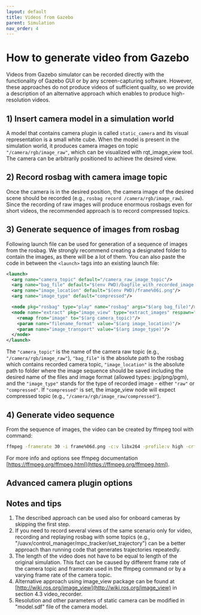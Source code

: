 ```yaml
---
layout: default
title: Videos from Gazebo
parent: Simulation
nav_order: 4
---
```


# How to generate video from Gazebo

Videos from Gazebo simulator can be recorded directly with the functionality of Gazebo GUI or by any screen-capturing software.
However, these approaches do not produce videos of sufficient quality, so we provide a description of an alternative approach which enables to produce high-resolution videos.

## 1) Insert camera model in a simulation world

A model that contains camera plugin is called `static_camera` and its visual representation is a small white cube.
When the model is present in the simulation world, it produces camera images on topic `"/camera/rgb/image_raw"`, which can be visualized with rqt_image_view tool.
The camera can be arbitrarily positioned to achieve the desired view.

## 2) Record rosbag with camera image topic

Once the camera is in the desired position, the camera image of the desired scene should be recorded (e.g., `rosbag record /camera/rgb/image_raw`).
Since the recording of raw images will produce enormous rosbags even for short videos, the recommended approach is to record compressed topics.

## 3) Generate sequence of images from rosbag

Following launch file can be used for generation of a sequence of images from the rosbag.
We strongly recommend creating a designated folder to contain the images, as there will be a lot of them.
You can also paste the code in between the `<launch>` tags into an existing launch file:
```xml
<launch>
  <arg name="camera_topic" default="/camera_raw_image_topic"/>
  <arg name="bag_file" default="$(env PWD)/bagfile_with_recorded_image.bag"/>
  <arg name="image_location" default="$(env PWD)/frame%06i.png"/>
  <arg name="image_type" default="compressed"/>

  <node pkg="rosbag" type="play" name="rosbag" args="$(arg bag_file)"/>
  <node name="extract" pkg="image_view" type="extract_images" respawn="false" output="screen">
    <remap from="image" to="$(arg camera_topic)"/>
    <param name="filename_format" value="$(arg image_location)"/>
    <param name="image_transport" value="$(arg image_type)"/>
  </node>
</launch>
```

The `"camera_topic"` is the name of the camera raw topic (e.g., `"/camera/rgb/image_raw"`), `"bag_file"` is the absolute path to the rosbag which contains recorded camera topic, `"image_location"` is the absolute path to folder where the image sequence should be saved including the desired name of the files and image format (allowed types: jpg/png/pgm), and the `"image_type"` stands for the type of recorded image - either `"raw"` or `"compressed"`.
If `"compressed"` is set, the image_view node will expect compressed topic (e.g., `"/camera/rgb/image_raw/compressed"`).

## 4) Generate video sequence

From the sequence of images, the video can be created by ffmpeg tool with command:
```bash
ffmpeg -framerate 30 -i frame%06d.png -c:v libx264 -profile:v high -crf 20 -pix_fmt yuv420p output.mp4
```

For more info and options see ffmpeg documentation [https://ffmpeg.org/ffmpeg.html](https://ffmpeg.org/ffmpeg.html).

## Advanced camera plugin options

## Notes and tips

1) The described approach can be used also for onboard cameras by skipping the first step.
2) If you need to record several views of the same scenario only for video, recording and replaying rosbag with some topics (e.g., "/uavx/control_manager/mpc_tracker/set_trajectory") can be a better approach than running code that generates trajectories repeatedly.
3) The length of the video does not have to be equal to length of the original simulation. This fact can be caused by different frame rate of the camera topic and framerate used in the ffmpeg command or by a varying frame rate of the camera topic.
4) Alternative approach using image_view package can be found at [http://wiki.ros.org/image_view](http://wiki.ros.org/image_view) in section 4.3 video_recorder.
5) Resolution and other parameters of static camera can be modified in "model.sdf" file of the camera model.
